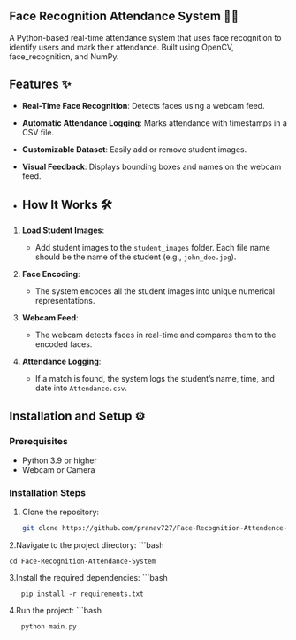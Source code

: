 ## Face Recognition Attendance System 📸✅

A Python-based real-time attendance system that uses face recognition to identify users and mark their attendance. Built using OpenCV, face_recognition, and NumPy.

## Features ✨
- **Real-Time Face Recognition**: Detects faces using a webcam feed.
- **Automatic Attendance Logging**: Marks attendance with timestamps in a CSV file.
- **Customizable Dataset**: Easily add or remove student images.
- **Visual Feedback**: Displays bounding boxes and names on the webcam feed.

- ## How It Works 🛠️

1. **Load Student Images**:
   - Add student images to the `student_images` folder. Each file name should be the name of the student (e.g., `john_doe.jpg`).

2. **Face Encoding**:
   - The system encodes all the student images into unique numerical representations.

3. **Webcam Feed**:
   - The webcam detects faces in real-time and compares them to the encoded faces.

4. **Attendance Logging**:
   - If a match is found, the system logs the student’s name, time, and date into `Attendance.csv`.

## Installation and Setup ⚙️

### Prerequisites
- Python 3.9 or higher
- Webcam or Camera

### Installation Steps
1. Clone the repository:
   ```bash
   git clone https://github.com/pranav727/Face-Recognition-Attendence-System-using-python.git

2.Navigate to the project directory:
     ```bash
     
    cd Face-Recognition-Attendance-System 
    
3.Install the required dependencies:
       ```bash

       pip install -r requirements.txt

4.Run the project:
       ```bash

       python main.py

       

       




